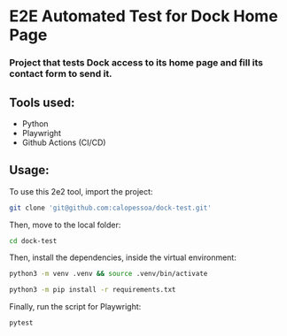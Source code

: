 # E2E Automated Test for Dock Home Page

### Project that tests Dock access to its home page and fill its contact form to send it.

## Tools used:
- Python
- Playwright
- Github Actions (CI/CD)


## Usage:

To use this 2e2 tool, import the project:

```bash
git clone 'git@github.com:calopessoa/dock-test.git'
```
Then, move to the local folder:

```bash
cd dock-test
```
Then, install the dependencies, inside the virtual environment:

```bash
python3 -m venv .venv && source .venv/bin/activate
```
```bash
python3 -m pip install -r requirements.txt
```

Finally, run the script for Playwright:

```bash
pytest
```
